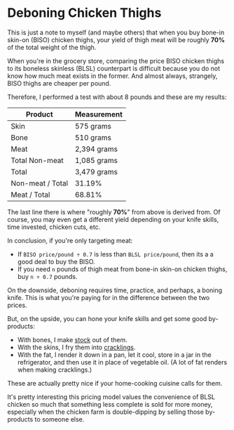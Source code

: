 # Deboning Chicken Thighs

This is just a note to myself (and maybe others) that when you buy bone-in skin-on (BISO) chicken
thighs, your yield of thigh meat will be roughly **70%** of the total weight of the thigh.

When you're in the grocery store, comparing the price BISO chicken thighs to its boneless skinless
(BLSL) counterpart is difficult because you do not know how much meat exists in the former. And
almost always, strangely, BISO thighs are cheaper per pound.

Therefore, I performed a test with about 8 pounds and these are my results:

| Product          | Measurement |
| ---------------- | ----------- |
| Skin             | 575 grams   |
| Bone             | 510 grams   |
| Meat             | 2,394 grams |
| Total Non-meat   | 1,085 grams |
| Total            | 3,479 grams |
| Non-meat / Total | 31.19%      |
| Meat / Total     | 68.81%      |

The last line there is where "roughly **70%**" from above is derived from. Of course, you may even
get a different yield depending on your knife skills, time invested, chicken cuts, etc.

In conclusion, if you're only targeting meat:

- If `BISO price/pound ÷ 0.7` is less than `BLSL price/pound`, then its a a good deal to buy the
  BISO.
- If you need `n` pounds of thigh meat from bone-in skin-on chicken thighs, buy `n ÷ 0.7` pounds.

On the downside, deboning requires time, practice, and perhaps, a boning knife. This is what you're
paying for in the difference between the two prices.

But, on the upside, you can hone your knife skills and get some good by-products:

- With bones, I make [stock](https://www.seriouseats.com/best-rich-easy-white-chicken-stock-recipe)
  out of them.
- With the skins, I fry them into
  [cracklings](https://www.lowcarbmaven.com/fried-chicken-skin-cracklings/).
- With the fat, I render it down in a pan, let it cool, store in a jar in the refrigerator, and then
  use it in place of vegetable oil. (A lot of fat renders when making cracklings.)

These are actually pretty nice if your home-cooking cuisine calls for them.

It's pretty interesting this pricing model values the convenience of BLSL chicken so much that
something less complete is sold for more money, especially when the chicken farm is double-dipping
by selling those by-products to someone else.
